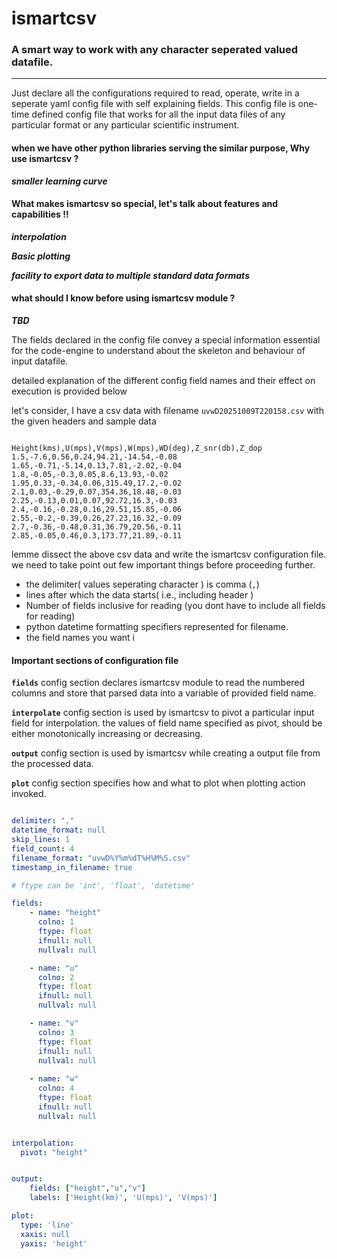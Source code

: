 # ismartcsv
### A smart way to work with any character seperated valued datafile. 
___ 

Just declare all the configurations required to read, operate, write in a seperate yaml config file with self explaining fields. This config file is one-time defined config file that works for all the input data files of any particular format or any particular scientific instrument.

#### when we have other python libraries serving the similar purpose, Why use ismartcsv ?

_**smaller learning curve**_


#### What makes ismartcsv so special, let's talk about features and capabilities !!

_**interpolation**_

_**Basic plotting**_

_**facility to export data to multiple standard data formats**_

#### what should I know before using ismartcsv module ?

_**TBD**_


The fields declared in the config file convey a special information essential for the code-engine to understand about the skeleton and behaviour of input datafile.

detailed explanation of the different config field names and their effect on execution is provided below

let's consider, I have a csv data with filename ```uvwD20251009T220158.csv``` with the given headers and sample data

```text

Height(kms),U(mps),V(mps),W(mps),WD(deg),Z_snr(db),Z_dop
1.5,-7.6,0.56,0.24,94.21,-14.54,-0.08
1.65,-0.71,-5.14,0.13,7.81,-2.02,-0.04
1.8,-0.05,-0.3,0.05,8.6,13.93,-0.02
1.95,0.33,-0.34,0.06,315.49,17.2,-0.02
2.1,0.03,-0.29,0.07,354.36,18.48,-0.03
2.25,-0.13,0.01,0.07,92.72,16.3,-0.03
2.4,-0.16,-0.28,0.16,29.51,15.85,-0.06
2.55,-0.2,-0.39,0.26,27.23,16.32,-0.09
2.7,-0.36,-0.48,0.31,36.79,20.56,-0.11
2.85,-0.05,0.46,0.3,173.77,21.89,-0.11

```

lemme dissect the above csv data and write the ismartcsv configuration file. we need to take point out few important things before proceeding further.

- the delimiter( values seperating character ) is comma (```,```)
- lines after which the data starts( i.e., including header )
- Number of fields inclusive for reading (you dont have to include all fields for reading)
- python datetime formatting specifiers represented for filename.
- the field names you want i


#### Important sections of configuration file
**```fields```** config section declares ismartcsv module to read the numbered columns and store that parsed data into a variable of provided field name.

**```interpolate```** config section is used by ismartcsv to pivot a particular input field for interpolation. the values of field name specified as pivot, should be either monotonically increasing or decreasing.

**```output```** config section is used by ismartcsv while creating a output file from the processed data.

**```plot```** config section specifies how and what to plot when plotting action invoked. 

```yaml

delimiter: ","
datetime_format: null
skip_lines: 1
field_count: 4
filename_format: "uvwD%Y%m%dT%H%M%S.csv"
timestamp_in_filename: true

# ftype can be 'int', 'float', 'datetime'

fields:
    - name: "height"
      colno: 1
      ftype: float
      ifnull: null
      nullval: null

    - name: "u"
      colno: 2
      ftype: float
      ifnull: null
      nullval: null

    - name: "v"
      colno: 3
      ftype: float
      ifnull: null
      nullval: null
    
    - name: "w"
      colno: 4
      ftype: float
      ifnull: null
      nullval: null


interpolation:
  pivot: "height"


output:
	fields: ["height","u","v"]
	labels: ['Height(km)', 'U(mps)', 'V(mps)']

plot:
  type: 'line'
  xaxis: null
  yaxis: 'height'

```

